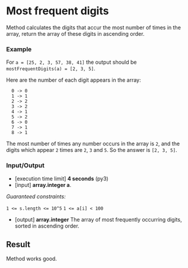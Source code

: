 # Most frequent digits

Method calculates the digits that accur the most number of times in the array, return the array of these digits in ascending order.

### Example

For `a = [25, 2, 3, 57, 38, 41]` the output should be  `mostFrequentDigits(a) = [2, 3, 5]`.

Here are the number of each digit appears in the array:

```
  0 -> 0
  1 -> 1
  2 -> 2  
  3 -> 2
  4 -> 1
  5 -> 2
  6 -> 0
  7 -> 1
  8 -> 1
```

The most number of times any number occurs in the array is `2`, and the digits which appear `2` times are `2`, `3` and `5`. So the answer is `[2, 3, 5]`.

### Input/Output
* [execution time limit] **4 seconds** (py3)
* [input] **array.integer a**.

*Guaranteed constraints:*

`1 <= s.length <= 10^5`
`1 <= a[i] < 100`

* [output] **array.integer**
The array of most frequently occurring digits, sorted in ascending order.

## Result
Method works good.
